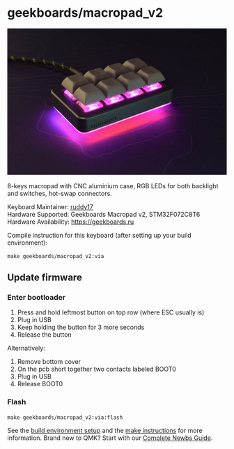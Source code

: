 # geekboards/macropad_v2

![Geekboards Macropad v2](https://github.com/ruddy17/my_files/blob/main/macropad_v2.jpg)

8-keys macropad with CNC aluminium case, RGB LEDs for both backlight and switches, hot-swap connectors.

Keyboard Maintainer: [ruddy17](https://github.com/ruddy17)  
Hardware Supported: Geekboards Macropad v2, STM32F072C8T6  
Hardware Availability: https://geekboards.ru

Compile instruction for this keyboard (after setting up your build environment):

    make geekboards/macropad_v2:via

## Update firmware
### Enter bootloader
1. Press and hold leftmost button on top row (where ESC usually is)
2. Plug in USB
3. Keep holding the button for 3 more seconds
4. Release the button

Alternatively:
1. Remove bottom cover
1. On the pcb short together two contacts labeled BOOT0
2. Plug in USB
3. Release BOOT0

### Flash

    make geekboards/macropad_v2:via:flash

See the [build environment setup](https://docs.qmk.fm/#/getting_started_build_tools) and the [make instructions](https://docs.qmk.fm/#/getting_started_make_guide) for more information. Brand new to QMK? Start with our [Complete Newbs Guide](https://docs.qmk.fm/#/newbs).
